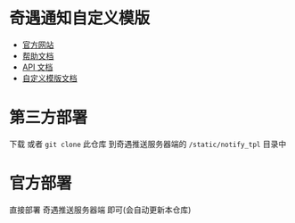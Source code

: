 # 奇遇通知自定义模版

* [官方网站](https://notify.qiyutech.tech/)
* [帮助文档](https://docs.notify.qiyutech.tech/)
* [API 文档](https://notify.qiyutech.tech/api/docs)
* [自定义模版文档](https://docs.notify.qiyutech.tech/notify_tpl.html)

# 第三方部署

下载 或者 `git clone` 此仓库 到奇遇推送服务器端的 `/static/notify_tpl` 目录中

# 官方部署

直接部署 奇遇推送服务器端 即可(会自动更新本仓库)
